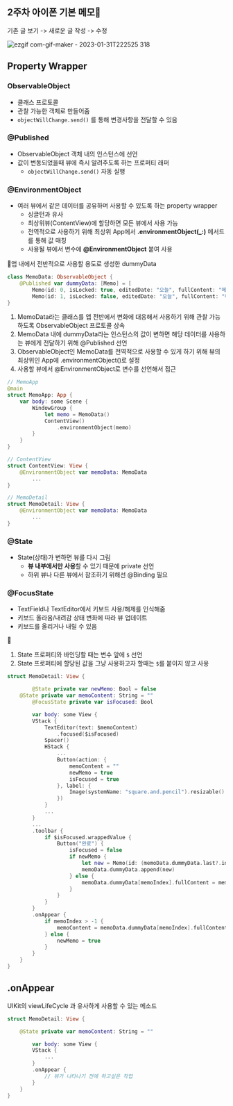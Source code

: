 ## 2주차 아이폰 기본 메모📝
기존 글 보기 -> 새로운 글 작성 -> 수정

![ezgif com-gif-maker - 2023-01-31T222525 318](https://user-images.githubusercontent.com/81167570/215772706-1dd6591f-bae4-425d-944d-3b5c480338fc.gif)


## Property Wrapper

### **ObservableObject**
- 클래스 프로토콜
- 관찰 가능한 객체로 만들어줌
- `objectWillChange.send()` 를 통해 변경사항을 전달할 수 있음

### @Published
- ObservableObject 객체 내의 인스턴스에 선언
- 값이 변동되었을때 뷰에 즉시 알려주도록 하는 프로퍼티 래퍼
    - `objectWillChange.send()` 자동 실행

### @EnvironmentObject
- 여러 뷰에서 같은 데이터를 공유하며 사용할 수 있도록 하는 property wrapper
    - 싱글턴과 유사
    - 최상위뷰(ContentView)에 할당하면 모든 뷰에서 사용 가능
    - 전역적으로 사용하기 위해 최상위 App에서 **.environmentObject(_:)** 메서드를 통해 값 매칭
    - 사용될 뷰에서 변수에 **@EnvironmentObject** 붙여 사용


    

📍앱 내에서 전반적으로 사용할 용도로 생성한 dummyData
```swift
class MemoData: ObservableObject {
    @Published var dummyData: [Memo] = [
        Memo(id: 0, isLocked: true, editedDate: "오늘", fullContent: "메모1\n하나둘셋넷"),
        Memo(id: 1, isLocked: false, editedDate: "오늘", fullContent: "메모2\n하나둘셋넷다섯여섯일곱여덟아홉하나둘셋넷다섯여섯일곱여덟아홉")]
}
```

1. MemoData라는 클래스를 앱 전반에서 변화에 대응해서 사용하기 위해 관찰 가능하도록 ObservableObject 프로토콜 상속
2. MemoData 내에 dummyData라는 인스턴스의 값이 변하면 해당 데이터를 사용하는 뷰에게 전달하기 위해 @Published 선언
3. ObservableObject인 MemoData를 전역적으로 사용할 수 있게 하기 위해 뷰의 최상위인 App에 .environmentObject()로 설정
4. 사용할 뷰에서 @EnvironmentObject로 변수를 선언해서 접근

```swift
// MemoApp
@main
struct MemoApp: App {
    var body: some Scene {
        WindowGroup {
            let memo = MemoData()
            ContentView()
                .environmentObject(memo)
        }
    }
}

// ContentView
struct ContentView: View {    
    @EnvironmentObject var memoData: MemoData
		...
}

// MemoDetail
struct MemoDetail: View {
    @EnvironmentObject var memoData: MemoData
		...
}
```

### @State
- State(상태)가 변하면 뷰를 다시 그림
    - **뷰 내부에서만 사용**할 수 있기 때문에 private 선언
    - 하위 뷰나 다른 뷰에서 참조하기 위해선 @Binding 필요

### @FocusState
- TextField나 TextEditor에서 키보드 사용/해제를 인식해줌
- 키보드 올라옴/내려감 상태 변화에 따라 뷰 업데이트
- 키보드를 올리거나 내릴 수 있음



📍
1. State 프로퍼티와 바인딩할 때는 변수 앞에 `$` 선언
2. State 프로퍼티에 할당된 값을 그냥 사용하고자 할때는 `$`를 붙이지 않고 사용

```swift
struct MemoDetail: View {

		@State private var newMemo: Bool = false
    @State private var memoContent: String = ""
		@FocusState private var isFocused: Bool

		var body: some View {
        VStack {
            TextEditor(text: $memoContent)
                .focused($isFocused)
            Spacer()
            HStack {
                ...
                Button(action: {
                    memoContent = ""
                    newMemo = true
                    isFocused = true
                }, label: {
                    Image(systemName: "square.and.pencil").resizable().frame(width: 22, height: 22)
                })
            }
            ...
        }
        ...
        .toolbar {
            if $isFocused.wrappedValue {
                Button("완료") {
                    isFocused = false
                    if newMemo {
                        let new = Memo(id: (memoData.dummyData.last?.id ?? 0) + 1, isLocked: false, editedDate: "오늘", fullContent: memoContent)
                        memoData.dummyData.append(new)
                    } else {
                        memoData.dummyData[memoIndex].fullContent = memoContent
                    }
                }
            }
        }
        .onAppear {
            if memoIndex > -1 {
                memoContent = memoData.dummyData[memoIndex].fullContent
            } else {
                newMemo = true
            }
        }
    }
}
```

## .onAppear
UIKit의 viewLifeCycle 과 유사하게 사용할 수 있는 메소드

```swift
struct MemoDetail: View {

    @State private var memoContent: String = ""

		var body: some View {
        VStack {
            ...
        }
        .onAppear {
            // 뷰가 나타나기 전에 하고싶은 작업
        }
    }
}
```
